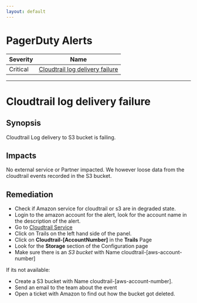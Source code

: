 ```yaml
---
layout: default
---
```

# PagerDuty Alerts

| Severity  | Name |
| --------- |------|
| Critical  | [Cloudtrail log delivery failure](#cloudtrail-log-delivery-failure) |


---

# Cloudtrail log delivery failure

## Synopsis

Cloudtrail Log delivery to S3 bucket is failing. 

## Impacts

No external service or Partner impacted. We however loose data from the cloudtrail events recorded in the S3 bucket. 


## Remediation

* Check if Amazon service for cloudtrail or s3 are in degraded state.
* Login to the amazon account for the alert, look for the account name in the description of the alert.
* Go to [Cloudtrail Service](https://us-west-2.console.aws.amazon.com/cloudtrail/home?region=us-west-2#/dashboard)
* Click on Trails on the left hand side of the panel.
* Click on **Cloudtrail-[AccountNumber]**  in the **Trails** Page
* Look for the **Storage** section of the Configuration page
* Make sure there is an *S3 bucket* with Name cloudtrail-[aws-account-number]

If its not available: 

* Create a S3 bucket with Name cloudtrail-[aws-account-number].
* Send an email to the team about the event
* Open a ticket with Amazon to find out how the bucket got deleted.
